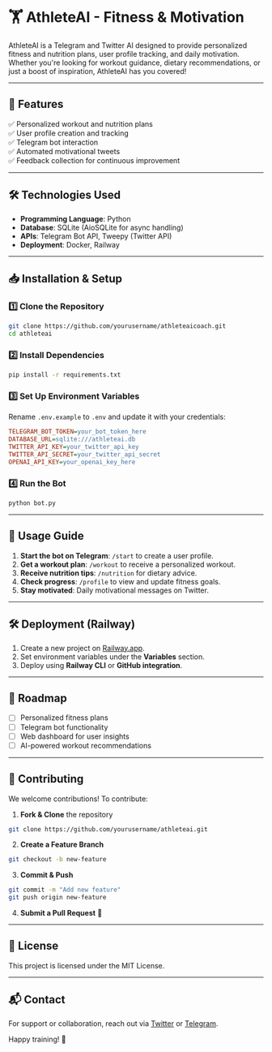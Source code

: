 # 🏋️ AthleteAI - Fitness & Motivation

AthleteAI is a Telegram and Twitter AI designed to provide personalized fitness and nutrition plans, user profile tracking, and daily motivation. Whether you're looking for workout guidance, dietary recommendations, or just a boost of inspiration, AthleteAI has you covered!

---

## 🚀 Features

✅ Personalized workout and nutrition plans  
✅ User profile creation and tracking  
✅ Telegram bot interaction  
✅ Automated motivational tweets  
✅ Feedback collection for continuous improvement  

---

## 🛠 Technologies Used

- **Programming Language**: Python
- **Database**: SQLite (AioSQLite for async handling)
- **APIs**: Telegram Bot API, Tweepy (Twitter API)
- **Deployment**: Docker, Railway

---

## 📥 Installation & Setup

### 1️⃣ Clone the Repository
```bash
git clone https://github.com/yourusername/athleteaicoach.git
cd athleteai
```

### 2️⃣ Install Dependencies
```bash
pip install -r requirements.txt
```

### 3️⃣ Set Up Environment Variables
Rename `.env.example` to `.env` and update it with your credentials:
```ini
TELEGRAM_BOT_TOKEN=your_bot_token_here
DATABASE_URL=sqlite:///athleteai.db
TWITTER_API_KEY=your_twitter_api_key
TWITTER_API_SECRET=your_twitter_api_secret
OPENAI_API_KEY=your_openai_key_here
```

### 4️⃣ Run the Bot
```bash
python bot.py
```

---

## 📌 Usage Guide

1. **Start the bot on Telegram**: `/start` to create a user profile.  
2. **Get a workout plan**: `/workout` to receive a personalized workout.  
3. **Receive nutrition tips**: `/nutrition` for dietary advice.  
4. **Check progress**: `/profile` to view and update fitness goals.  
5. **Stay motivated**: Daily motivational messages on Twitter.

---

## 🛠 Deployment (Railway)
1. Create a new project on [Railway.app](https://railway.app/).
2. Set environment variables under the **Variables** section.
3. Deploy using **Railway CLI** or **GitHub integration**.

---

## 🎯 Roadmap

- [ ] Personalized fitness plans
- [ ] Telegram bot functionality
- [ ] Web dashboard for user insights
- [ ] AI-powered workout recommendations

---

## 🤝 Contributing
We welcome contributions! To contribute:
1. **Fork & Clone** the repository
```bash
git clone https://github.com/yourusername/athleteai.git
```
2. **Create a Feature Branch**
```bash
git checkout -b new-feature
```
3. **Commit & Push**
```bash
git commit -m "Add new feature"
git push origin new-feature
```
4. **Submit a Pull Request** 🚀

---

## 📄 License
This project is licensed under the MIT License.

---

## 📬 Contact
For support or collaboration, reach out via [Twitter](https://twitter.com/AthleteAICoach) or [Telegram](https://t.me/AthleteAI_bot).

Happy training! 💪

